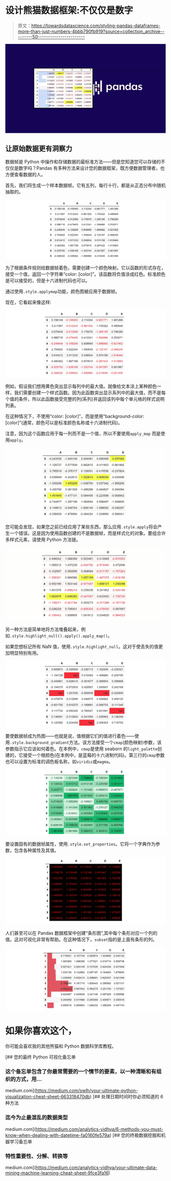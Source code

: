 # 设计熊猫数据框架:不仅仅是数字

> 原文：<https://towardsdatascience.com/styling-pandas-dataframes-more-than-just-numbers-4bbb790fb919?source=collection_archive---------50----------------------->

![](img/7adec1897d57723cd92f960059b9a482.png)

## 让原始数据更有洞察力

数据帧是 Python 中操作和存储数据的最标准方法——但是您知道您可以存储的不仅仅是数字吗？Pandas 有多种方法来设计您的数据框架，既方便数据管理者，也方便查看数据的人。

首先，我们将生成一个样本数据帧。它有五列，每行十行，都是从正态分布中随机抽取的。

![](img/5832ad105f7bbcb9536c62657ac9375d.png)

为了根据条件规则给数据帧着色，需要创建一个颜色映射。它以函数的形式存在，接受一个值，返回一个字符串“color: [color]”。该函数将负值涂成红色。标准颜色是可以接受的，但是十六进制代码也可以。

通过使用`.style.applymap`功能，颜色图被应用于数据帧。

现在，它看起来像这样:

![](img/1cb6ae56d4337219d62e8f471ac1af43.png)

例如，假设我们想用黄色突出显示每列中的最大值。就像给文本涂上某种颜色一样，我们需要创建一个样式函数。因为此函数突出显示系列中的最大值，而不是每个值的条件，所以此函数接受完整的列(系列)并返回该列中每个单元格的样式说明列表。

在这种情况下，不使用“color: [color]”，而是使用“background-color: [color]”(通常，颜色可以是标准颜色名称或十六进制代码)。

注意，因为这个函数应用于每一列而不是一个值，所以不要使用`apply_map` 而是使用`apply`。

![](img/27ef74a3a3aa396fb3e67709df6607a0.png)

您可能会发现，如果您之前已经应用了某些东西，那么应用`.style.apply`将会产生一个错误。这是因为使用函数创建的不是数据帧，而是样式化的对象。要组合许多样式元素，请使用 Python 方法链。

![](img/e80ff61b370b2442eae3a6a6fa75bc07.png)

另一种方法是简单地将方法堆叠起来，例如`.style.highlight_null().apply().apply_map()`。

如果您想标记所有 NaN 值，使用`.style.highlight_null`。这对于使丢失的值更加明显特别有用。

![](img/221e9db057a6987d2f49a26ea349d4af.png)

要使数据帧成为热图——也就是说，值根据它们的值进行着色——使用`.style.background_gradient`方法。该方法接受一个`cmap`(颜色映射)参数，该参数指示它应该如何着色。在本例中，`cmap`是使用 seaborn 的`light_palette`创建的，它接受一个根颜色(在本例中，是蓝莓的十六进制代码)。第三行的`cmap`参数也可以设置为标准的调色板名称，如`viridis`或`magma`。

![](img/aa7bde737366b381f8a2774605290006.png)

要设置固有的数据帧属性，使用`.style.set_properties`。它将一个字典作为参数，包含各种属性及其值。

![](img/5132ac4337e8ec0e62dd7fc156ed0816.png)

人们甚至可以在 Pandas 数据框架中创建“条形图”,其中每个条形对应一个列的值。这对可视化非常有帮助。在这种情况下，`subset`指的是上面有条形的列。

![](img/cf11251e97c8499cebdfbb30575f6537.png)

# 如果你喜欢这个，

你可能会喜欢我的其他熊猫和 Python 数据科学库教程。

[](https://medium.com/swlh/your-ultimate-python-visualization-cheat-sheet-663318470db) [## 您的最终 Python 可视化备忘单

### 这个备忘单包含了你最常需要的一个情节的要素，以一种清晰和有组织的方式，用…

medium.com](https://medium.com/swlh/your-ultimate-python-visualization-cheat-sheet-663318470db) [](https://medium.com/analytics-vidhya/6-methods-you-must-know-when-dealing-with-datetime-fa0160fe579a) [## 处理日期时间时你必须知道的 6 种方法

### 迄今为止最混乱的数据类型

medium.com](https://medium.com/analytics-vidhya/6-methods-you-must-know-when-dealing-with-datetime-fa0160fe579a) [](https://medium.com/analytics-vidhya/your-ultimate-data-mining-machine-learning-cheat-sheet-9fce3fa16) [## 您的终极数据挖掘和机器学习备忘单

### 特性重要性、分解、转换等

medium.com](https://medium.com/analytics-vidhya/your-ultimate-data-mining-machine-learning-cheat-sheet-9fce3fa16)